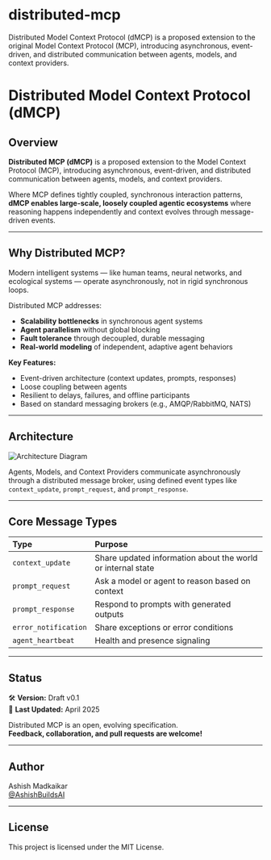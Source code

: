 # distributed-mcp
Distributed Model Context Protocol (dMCP) is a proposed extension to the original Model Context Protocol (MCP), introducing asynchronous, event-driven, and distributed communication between agents, models, and context providers.
# Distributed Model Context Protocol (dMCP)

## Overview

**Distributed MCP (dMCP)** is a proposed extension to the Model Context Protocol (MCP), introducing asynchronous, event-driven, and distributed communication between agents, models, and context providers.

Where MCP defines tightly coupled, synchronous interaction patterns, **dMCP enables large-scale, loosely coupled agentic ecosystems** where reasoning happens independently and context evolves through message-driven events.

---

## Why Distributed MCP?

Modern intelligent systems — like human teams, neural networks, and ecological systems — operate asynchronously, not in rigid synchronous loops.

Distributed MCP addresses:
- **Scalability bottlenecks** in synchronous agent systems
- **Agent parallelism** without global blocking
- **Fault tolerance** through decoupled, durable messaging
- **Real-world modeling** of independent, adaptive agent behaviors

**Key Features:**
- Event-driven architecture (context updates, prompts, responses)
- Loose coupling between agents
- Resilient to delays, failures, and offline participants
- Based on standard messaging brokers (e.g., AMQP/RabbitMQ, NATS)

---

## Architecture

![Architecture Diagram](diagrams/dmcp_architecture.png)

Agents, Models, and Context Providers communicate asynchronously through a distributed message broker, using defined event types like `context_update`, `prompt_request`, and `prompt_response`.

---

## Core Message Types

| Type | Purpose |
|:-----|:--------|
| `context_update` | Share updated information about the world or internal state |
| `prompt_request` | Ask a model or agent to reason based on context |
| `prompt_response` | Respond to prompts with generated outputs |
| `error_notification` | Share exceptions or error conditions |
| `agent_heartbeat` | Health and presence signaling |

---

## Status

🛠 **Version:** Draft v0.1  
📆 **Last Updated:** April 2025

Distributed MCP is an open, evolving specification.  
**Feedback, collaboration, and pull requests are welcome!**

---

## Author

Ashish Madkaikar  
[@AshishBuildsAI](https://x.com/AshishBuildsAI)

---

## License

This project is licensed under the MIT License.